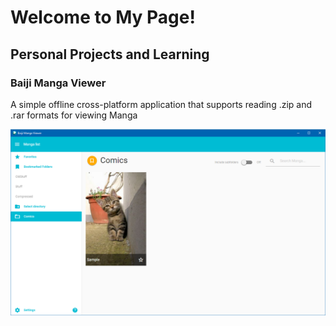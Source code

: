 # Welcome to My Page!

## Personal Projects and Learning
### Baiji Manga Viewer
A simple offline cross-platform application that supports reading .zip and .rar formats for viewing Manga

![manga viewer main](/assets/images/main-with-sample.png)
